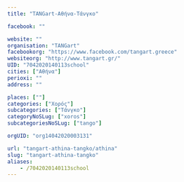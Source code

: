 ```yaml
---
title: "TANGart-Αθήνα-Τάνγκο"

facebook: ""

website: ""
organisation: "TANGart"
facebookorg: "https://www.facebook.com/tangart.greece"
websiteorg: "http://www.tangart.gr/"
UID: "7042020140113school"
cities: ["Αθήνα"]
perioxi: ""
address: ""

places: [""]
categories: ["Χορός"]
subcategories: ["Τάνγκο"]
categoryNoSLug: ["xoros"]
subcategoriesNoSLug: ["tango"]

orgUID: "org14042020003131"

url: "tangart-athina-tangko/athina"
slug: "tangart-athina-tangko"
aliases:
    - /7042020140113school
---
```





